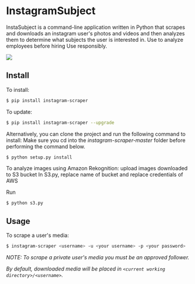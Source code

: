 
InstagramSubject
=================

InstaSubject is a command-line application written in Python that scrapes and downloads an instagram user's photos and videos and then analyzes them to determine what subjects the user is interested in. Use to analyze employees before hiring Use responsibly.

<img src="https://cloud.githubusercontent.com/assets/140931/26286476/8232e15e-3e34-11e7-9e1c-9ecda92950e1.gif">

Install
-------
To install:
```bash
$ pip install instagram-scraper
```

To update:
```bash
$ pip install instagram-scraper --upgrade
```
Alternatively, you can clone the project and run the following command to install:
Make sure you cd into the *instagram-scraper-master* folder before performing the command below.
```
$ python setup.py install
```

To analyze images using Amazon Rekognition:
upload images downloaded to S3 bucket
In S3.py, replace name of bucket and replace credentials of AWS

Run
```bash
$ python s3.py
```

Usage
-----

To scrape a user's media:
```bash
$ instagram-scraper <username> -u <your username> -p <your password>             
```
*NOTE: To scrape a private user's media you must be an approved follower.*

*By default, downloaded media will be placed in `<current working directory>/<username>`.*

